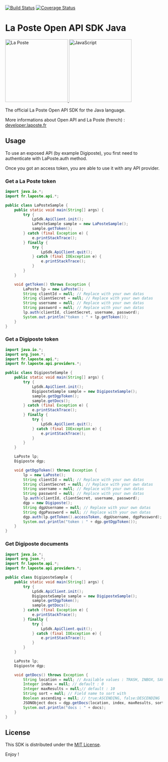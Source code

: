 [![Build Status](https://travis-ci.org/LaPosteApi/laposte-sdk-java.png?branch=master)](https://travis-ci.org/LaPosteApi/laposte-sdk-java)
[![Coverage Status](https://coveralls.io/repos/LaPosteApi/laposte-sdk-java/badge.svg)](https://coveralls.io/r/LaPosteApi/laposte-sdk-java)
<!--[![Maven Central](https://maven-badges.herokuapp.com/maven-central/fr.laposte.api/laposte-sdk/badge.svg)](https://maven-badges.herokuapp.com/maven-central/fr.laposte.api/laposte-sdk)-->

# La Poste Open API SDK Java

<a href="http://laposte.fr/" target="_blank">
<img src="http://upload.wikimedia.org/wikipedia/fr/2/2a/Logo-laposte.png" alt="La Poste" height="200">
</a>
<a href="http://fr.wikipedia.org/wiki/Java_%28langage%29" target="_blank">
<img src="http://answers.ea.com/t5/image/serverpage/image-id/10151i305CAFB28ED1CE16?v=mpbl-1" alt="JavaScript" height="200">
</a>

The official La Poste Open API SDK for the Java language.

More informations about Open API and La Poste (french) : [developer.laposte.fr](http://developer.laposte.fr/)

## Usage

To use an exposed API (by example Digiposte), you first need to authenticate with LaPoste.auth method.

Once you got an access token, you are able to use it with any API provider.

### Get a La Poste token

```java
import java.io.*;
import fr.laposte.api.*;

public class LaPosteSample {
	public static void main(String[] args) {
		try {
			LpSdk.ApiClient.init();
			LaPosteSample sample = new LaPosteSample();
			sample.getToken();
		} catch (final Exception e) {
			e.printStackTrace();
		} finally {
			try {
				LpSdk.ApiClient.quit();
			} catch (final IOException e) {
				e.printStackTrace();
			}
		}
	}

	void getToken() throws Exception {
		LaPoste lp = new LaPoste();
		String clientId = null; // Replace with your own datas
		String clientSecret = null; // Replace with your own datas
		String username = null; // Replace with your own datas
		String password = null; // Replace with your own datas
		lp.auth(clientId, clientSecret, username, password);
		System.out.println("token : " + lp.getToken());
	}
}
```

### Get a Digiposte token

```java
import java.io.*;
import org.json.*;
import fr.laposte.api.*;
import fr.laposte.api.providers.*;

public class DigiposteSample {
	public static void main(String[] args) {
		try {
			LpSdk.ApiClient.init();
			DigiposteSample sample = new DigiposteSample();
			sample.getDgpToken();
			sample.getDocs();
		} catch (final Exception e) {
			e.printStackTrace();
		} finally {
			try {
				LpSdk.ApiClient.quit();
			} catch (final IOException e) {
				e.printStackTrace();
			}
		}
	}

	LaPoste lp;
	Digiposte dgp;

	void getDgpToken() throws Exception {
		lp = new LaPoste();
		String clientId = null; // Replace with your own datas
		String clientSecret = null; // Replace with your own datas
		String username = null; // Replace with your own datas
		String password = null; // Replace with your own datas
		lp.auth(clientId, clientSecret, username, password);
		dgp = new Digiposte();
		String dgpUsername = null; // Replace with your own datas
		String dgpPassword = null; // Replace with your own datas
		dgp.auth(lp.getToken().accessToken, dgpUsername, dgpPassword);
		System.out.println("token : " + dgp.getDgpToken());
	}
}
```
### Get Digiposte documents

```java
import java.io.*;
import org.json.*;
import fr.laposte.api.*;
import fr.laposte.api.providers.*;

public class DigiposteSample {
	public static void main(String[] args) {
		try {
			LpSdk.ApiClient.init();
			DigiposteSample sample = new DigiposteSample();
			sample.getDgpToken();
			sample.getDocs();
		} catch (final Exception e) {
			e.printStackTrace();
		} finally {
			try {
				LpSdk.ApiClient.quit();
			} catch (final IOException e) {
				e.printStackTrace();
			}
		}
	}

	LaPoste lp;
	Digiposte dgp;

	void getDocs() throws Exception {
		String location = null; // Available values : TRASH, INBOX, SAFE (default : all documents)
		Integer index = null; // default : 0
		Integer maxResults = null;// default : 10
		String sort = null; // Field name to sort with
		Boolean ascending = null; // true:ASCENDING, false:DESCENDING
		JSONObject docs = dgp.getDocs(location, index, maxResults, sort, ascending);
		System.out.println("docs : " + docs);
	}
}
```

## License

This SDK is distributed under the [MIT License](https://raw.githubusercontent.com/LaPosteApi/laposte-sdk-js/master/LICENSE).

Enjoy !